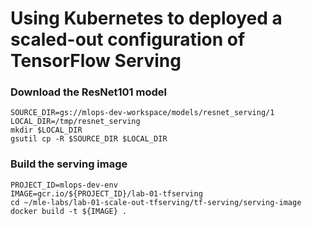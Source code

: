 # Using Kubernetes to deployed a scaled-out configuration of TensorFlow Serving

### Download the ResNet101 model

```
SOURCE_DIR=gs://mlops-dev-workspace/models/resnet_serving/1
LOCAL_DIR=/tmp/resnet_serving
mkdir $LOCAL_DIR
gsutil cp -R $SOURCE_DIR $LOCAL_DIR
```

### Build the serving image

```
PROJECT_ID=mlops-dev-env
IMAGE=gcr.io/${PROJECT_ID}/lab-01-tfserving
cd ~/mle-labs/lab-01-scale-out-tfserving/tf-serving/serving-image
docker build -t ${IMAGE} .
```

